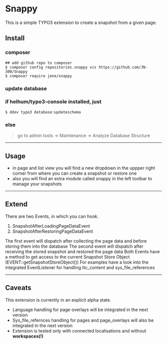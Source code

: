 # Snappy
This is a simple TYPO3 extension to create a snapshot from a given page.


## Install

### composer
```console 
## add github repo to composer
$ composer config repositories.snappy vcs https://github.com/JN-300/Snappy
$ composer require jene/snappy 
```

### update database
### if helhum/typo3-console installed, just
```console
$ ddev typo3 database:updateschema
```
### else
> go to admin tools -> Maintenance -> Analyze Database Structure

__________________________________________________________________________________________________________________ 

## Usage
- in page and list view you will find a new dropdown in the uppper right corner from where you can create a snapshot or restore one
- also you will find an extra module called snappy in the left toolbar to manage your snapshots

__________________________________________________________________________________________________________________

## Extend
There are two Events, in which you can hook.
1. SnapshotAfterLoadingPageDataEvent
2. SnapshotAfterRestoringPageDataEvent

The first event will dispatch after collecting the page data and before storing them into the database
The second event will dispatch after receiving the stored snapshot and restored the page data
Both Events have a method to get access to the current Snapshot Store Object (EVENT::getSnapshotStoreObject())
For examples have a look into the integrated EventListener for handling ttc_content and sys_file_references

__________________________________________________________________________________________________________________

## Caveats
This extension is currently in an explicit alpha state.
- Language handling for page overlays will be integrated in the next version
- Sys_file_refernces handling for pages and page_overlays will also be integrated in the next version
- Extension is tested only with connected localisations and without **workspaces(!)**
